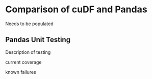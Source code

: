 # Comparison of cuDF and Pandas

Needs to be populated

## Pandas Unit Testing
Description of testing

current coverage

known failures
